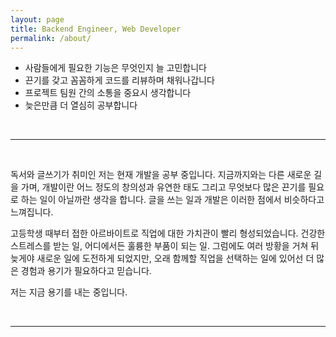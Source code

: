 ```yaml
---
layout: page
title: Backend Engineer, Web Developer 
permalink: /about/
---
```

- 사람들에게 필요한 기능은 무엇인지 늘 고민합니다
- 끈기를 갖고 꼼꼼하게 코드를 리뷰하며 채워나갑니다
- 프로젝트 팀원 간의 소통을 중요시 생각합니다
- 늦은만큼 더 열심히 공부합니다
<br/>
<hr>
<br/>

독서와 글쓰기가 취미인 저는 현재 개발을 공부 중입니다. 지금까지와는 다른 새로운 길을 가며, 개발이란 어느 정도의 창의성과 유연한 태도 그리고 무엇보다 많은 끈기를 필요로 하는 일이 아닐까란 생각을 합니다. 글을 쓰는 일과 개발은 이러한 점에서 비슷하다고 느껴집니다.

고등학생 때부터 접한 아르바이트로 직업에 대한 가치관이 빨리 형성되었습니다. 건강한 스트레스를 받는 일, 어디에서든 훌륭한 부품이 되는 일. 그럼에도 여러 방황을 거쳐 뒤늦게야 새로운 일에 도전하게 되었지만, 오래 함께할 직업을 선택하는 일에 있어선 더 많은 경험과 용기가 필요하다고 믿습니다.

저는 지금 용기를 내는 중입니다.

<br>
<hr>
